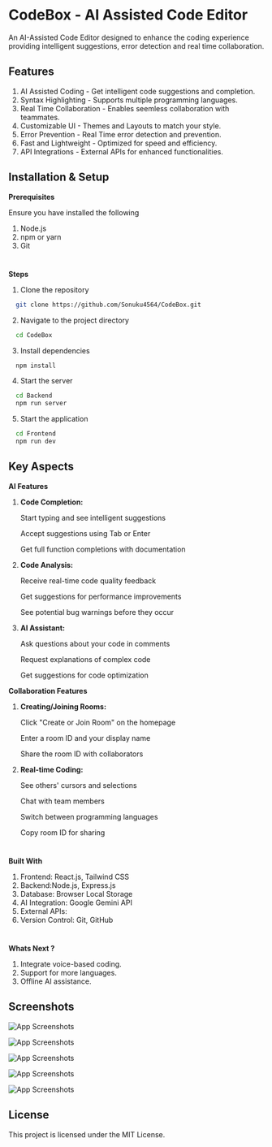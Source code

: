 
# CodeBox - AI Assisted Code Editor

An AI-Assisted Code Editor designed to enhance the coding experience providing intelligent suggestions, error detection and real time collaboration.


## Features

1. AI Assisted Coding - Get intelligent code suggestions and completion.
2. Syntax Highlighting - Supports multiple programming languages.
3. Real Time Collaboration - Enables seemless collaboration with teammates.
4. Customizable UI - Themes and Layouts to match your style.
5. Error Prevention - Real Time error detection and prevention.
6. Fast and Lightweight - Optimized for speed and efficiency.
7. API Integrations - External APIs for enhanced functionalities.
## Installation & Setup

**Prerequisites**

Ensure you have installed the following
1. Node.js
2. npm or yarn
3. Git

#
**Steps**

1. Clone the repository

```bash
  git clone https://github.com/Sonuku4564/CodeBox.git
```
2. Navigate to the project directory

```bash
  cd CodeBox
```
3. Install dependencies

```bash
  npm install
```
4. Start the server

```bash
  cd Backend
  npm run server
```
5. Start the application

```bash
  cd Frontend
  npm run dev
```

## Key Aspects

**AI Features**

1. **Code Completion:**

    Start typing and see intelligent suggestions

    Accept suggestions using Tab or Enter
    
    Get full function completions with documentation


2. **Code Analysis:**

    Receive real-time code quality feedback

    Get suggestions for performance improvements

    See potential bug warnings before they occur


3. **AI Assistant:**

    Ask questions about your code in comments
    
    Request explanations of complex code
    
    Get suggestions for code optimization



**Collaboration Features**

1. **Creating/Joining Rooms:**

    Click "Create or Join Room" on the homepage

    Enter a room ID and your display name

    Share the room ID with collaborators


2. **Real-time Coding:**

    See others' cursors and selections

    Chat with team members
    
    Switch between programming languages
    
    Copy room ID for sharing

#
**Built With**

1. Frontend: React.js, Tailwind CSS
2. Backend:Node.js, Express.js
3. Database: Browser Local Storage
4. AI Integration: Google Gemini API
5. External APIs:
6. Version Control: Git, GitHub

#
**Whats Next ?**
1. Integrate voice-based coding.
2. Support for more languages.
3. Offline AI assistance.
## Screenshots

![App Screenshots](https://drive.google.com/file/d/1GGkKvMxUZFFjpBCM1nLUPK_cdSJlIpiW/view?usp=sharing)

![App Screenshots](https://drive.google.com/file/d/1y8eqNhKTls0ze37eSzDV2X4i0Hs14uwF/view?usp=drive_link)

![App Screenshots](https://drive.google.com/file/d/1-Y0BBRhsUL80GO4jx36jMyHHL6OnrwVk/view?usp=sharing)

![App Screenshots](https://drive.google.com/file/d/1jA7tcCHKgPvTGKTLiZ2_CddZHJuNxiw0/view?usp=drive_link)

![App Screenshots](https://drive.google.com/file/d/1dGOuSOL9MJH27Bygrx3nOdZL9Nf4jvea/view?usp=drive_link)




## License

This project is licensed under the MIT License.
